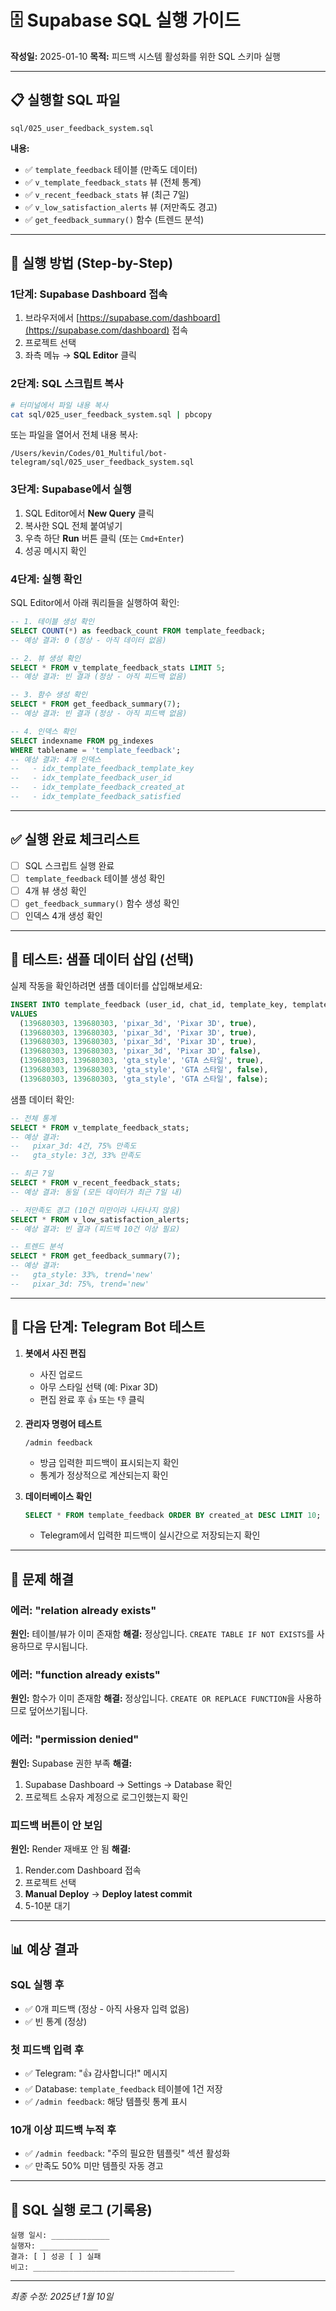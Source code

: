 # 🗄️ Supabase SQL 실행 가이드

**작성일:** 2025-01-10
**목적:** 피드백 시스템 활성화를 위한 SQL 스키마 실행

---

## 📋 실행할 SQL 파일

`sql/025_user_feedback_system.sql`

**내용:**
- ✅ `template_feedback` 테이블 (만족도 데이터)
- ✅ `v_template_feedback_stats` 뷰 (전체 통계)
- ✅ `v_recent_feedback_stats` 뷰 (최근 7일)
- ✅ `v_low_satisfaction_alerts` 뷰 (저만족도 경고)
- ✅ `get_feedback_summary()` 함수 (트렌드 분석)

---

## 🚀 실행 방법 (Step-by-Step)

### 1단계: Supabase Dashboard 접속

1. 브라우저에서 [https://supabase.com/dashboard](https://supabase.com/dashboard) 접속
2. 프로젝트 선택
3. 좌측 메뉴 → **SQL Editor** 클릭

### 2단계: SQL 스크립트 복사

```bash
# 터미널에서 파일 내용 복사
cat sql/025_user_feedback_system.sql | pbcopy
```

또는 파일을 열어서 전체 내용 복사:
```
/Users/kevin/Codes/01_Multiful/bot-telegram/sql/025_user_feedback_system.sql
```

### 3단계: Supabase에서 실행

1. SQL Editor에서 **New Query** 클릭
2. 복사한 SQL 전체 붙여넣기
3. 우측 하단 **Run** 버튼 클릭 (또는 `Cmd+Enter`)
4. 성공 메시지 확인

### 4단계: 실행 확인

SQL Editor에서 아래 쿼리들을 실행하여 확인:

```sql
-- 1. 테이블 생성 확인
SELECT COUNT(*) as feedback_count FROM template_feedback;
-- 예상 결과: 0 (정상 - 아직 데이터 없음)

-- 2. 뷰 생성 확인
SELECT * FROM v_template_feedback_stats LIMIT 5;
-- 예상 결과: 빈 결과 (정상 - 아직 피드백 없음)

-- 3. 함수 생성 확인
SELECT * FROM get_feedback_summary(7);
-- 예상 결과: 빈 결과 (정상 - 아직 피드백 없음)

-- 4. 인덱스 확인
SELECT indexname FROM pg_indexes
WHERE tablename = 'template_feedback';
-- 예상 결과: 4개 인덱스
--   - idx_template_feedback_template_key
--   - idx_template_feedback_user_id
--   - idx_template_feedback_created_at
--   - idx_template_feedback_satisfied
```

---

## ✅ 실행 완료 체크리스트

- [ ] SQL 스크립트 실행 완료
- [ ] `template_feedback` 테이블 생성 확인
- [ ] 4개 뷰 생성 확인
- [ ] `get_feedback_summary()` 함수 생성 확인
- [ ] 인덱스 4개 생성 확인

---

## 🧪 테스트: 샘플 데이터 삽입 (선택)

실제 작동을 확인하려면 샘플 데이터를 삽입해보세요:

```sql
INSERT INTO template_feedback (user_id, chat_id, template_key, template_name, satisfied)
VALUES
  (139680303, 139680303, 'pixar_3d', 'Pixar 3D', true),
  (139680303, 139680303, 'pixar_3d', 'Pixar 3D', true),
  (139680303, 139680303, 'pixar_3d', 'Pixar 3D', true),
  (139680303, 139680303, 'pixar_3d', 'Pixar 3D', false),
  (139680303, 139680303, 'gta_style', 'GTA 스타일', true),
  (139680303, 139680303, 'gta_style', 'GTA 스타일', false),
  (139680303, 139680303, 'gta_style', 'GTA 스타일', false);
```

샘플 데이터 확인:

```sql
-- 전체 통계
SELECT * FROM v_template_feedback_stats;
-- 예상 결과:
--   pixar_3d: 4건, 75% 만족도
--   gta_style: 3건, 33% 만족도

-- 최근 7일
SELECT * FROM v_recent_feedback_stats;
-- 예상 결과: 동일 (모든 데이터가 최근 7일 내)

-- 저만족도 경고 (10건 미만이라 나타나지 않음)
SELECT * FROM v_low_satisfaction_alerts;
-- 예상 결과: 빈 결과 (피드백 10건 이상 필요)

-- 트렌드 분석
SELECT * FROM get_feedback_summary(7);
-- 예상 결과:
--   gta_style: 33%, trend='new'
--   pixar_3d: 75%, trend='new'
```

---

## 🎯 다음 단계: Telegram Bot 테스트

1. **봇에서 사진 편집**
   - 사진 업로드
   - 아무 스타일 선택 (예: Pixar 3D)
   - 편집 완료 후 👍 또는 👎 클릭

2. **관리자 명령어 테스트**
   ```
   /admin feedback
   ```
   - 방금 입력한 피드백이 표시되는지 확인
   - 통계가 정상적으로 계산되는지 확인

3. **데이터베이스 확인**
   ```sql
   SELECT * FROM template_feedback ORDER BY created_at DESC LIMIT 10;
   ```
   - Telegram에서 입력한 피드백이 실시간으로 저장되는지 확인

---

## 🔧 문제 해결

### 에러: "relation already exists"

**원인:** 테이블/뷰가 이미 존재함
**해결:** 정상입니다. `CREATE TABLE IF NOT EXISTS`를 사용하므로 무시됩니다.

### 에러: "function already exists"

**원인:** 함수가 이미 존재함
**해결:** 정상입니다. `CREATE OR REPLACE FUNCTION`을 사용하므로 덮어쓰기됩니다.

### 에러: "permission denied"

**원인:** Supabase 권한 부족
**해결:**
1. Supabase Dashboard → Settings → Database 확인
2. 프로젝트 소유자 계정으로 로그인했는지 확인

### 피드백 버튼이 안 보임

**원인:** Render 재배포 안 됨
**해결:**
1. Render.com Dashboard 접속
2. 프로젝트 선택
3. **Manual Deploy** → **Deploy latest commit**
4. 5-10분 대기

---

## 📊 예상 결과

### SQL 실행 후
- ✅ 0개 피드백 (정상 - 아직 사용자 입력 없음)
- ✅ 빈 통계 (정상)

### 첫 피드백 입력 후
- ✅ Telegram: "👍 감사합니다!" 메시지
- ✅ Database: `template_feedback` 테이블에 1건 저장
- ✅ `/admin feedback`: 해당 템플릿 통계 표시

### 10개 이상 피드백 누적 후
- ✅ `/admin feedback`: "주의 필요한 템플릿" 섹션 활성화
- ✅ 만족도 50% 미만 템플릿 자동 경고

---

## 📝 SQL 실행 로그 (기록용)

```
실행 일시: _____________
실행자: _____________
결과: [ ] 성공 [ ] 실패
비고: _____________________________________________
```

---

*최종 수정: 2025년 1월 10일*
